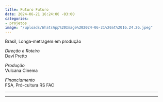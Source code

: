 ```yaml
---
title: Futuro Futuro
date: 2024-06-21 16:24:00 -03:00
categories:
- projetos
image: "/uploads/WhatsApp%20Image%202024-06-21%20at%2016.24.26.jpeg"
---
```


Brasil, Longa-metragem em produção

*Direção e Roteiro*\
Davi Pretto

*Produção*\
Vulcana Cinema

*Financiamento*\
FSA, Pró-cultura RS FAC

---

---
